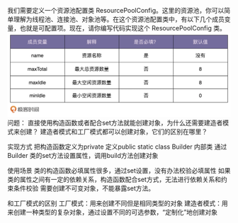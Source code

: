 我们需要定义一个资源池配置类 ResourcePoolConfig。这里的资源池，你可以简单理解为线程池、连接池、对象池等。在这个资源池配置类中，有以下几个成员变量，也就是可配置项。现在，请你编写代码实现这个 ResourcePoolConfig 类。
![img.png](img.png)
问题：
直接使用构造函数或者配合set方法就能创建对象，为什么还需要建造者模式来创建？
建造者模式和工厂模式都可以创建对象，它们的区别在哪里？

实现方式
把构造函数定义为private
定义public static class Builder 内部类
通过Builder 类的set方法设置属性，调用build方法创建对象

使用场景
类的构造函数必填属性很多，通过set设置，没有办法校验必填属性
如果类的属性之间有一定的依赖关系，构造函数配合set方式，无法进行依赖关系和约束条件校验
需要创建不可变对象，不能暴露set方法。

和工厂模式的区别
工厂模式：用来创建不同但是相同类型的对象
建造者模式：用来创建一种类型的复杂对象，通过设置不同的可选参数，“定制化”地创建对象

